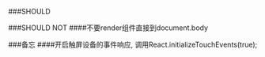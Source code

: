 ###SHOULD

###SHOULD NOT
####不要render组件直接到document.body

###备忘
####开启触屏设备的事件响应, 调用React.initializeTouchEvents(true);